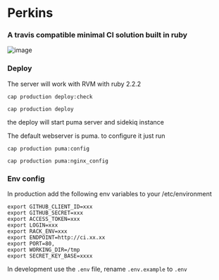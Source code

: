 # Perkins

### A travis compatible minimal CI solution built in ruby

![image](https://user-images.githubusercontent.com/11976/31534785-cb319dc6-afce-11e7-83a2-5ab8a4709365.png)

### Deploy

The server will work with RVM with ruby 2.2.2

    cap production deploy:check
  
    cap production deploy

the deploy will start puma server and sidekiq instance

The default webserver is puma. to configure it just run

    cap production puma:config
  
    cap production puma:nginx_config

### Env config

In production add the following env variables to your /etc/environment

    export GITHUB_CLIENT_ID=xxx
    export GITHUB_SECRET=xxx
    export ACCESS_TOKEN=xxx
    export LOGIN=xxx
    export RACK_ENV=xxx
    export ENDPOINT=http://ci.xx.xx
    export PORT=80,
    export WORKING_DIR=/tmp
    export SECRET_KEY_BASE=xxxx

In development use the `.env` file, rename `.env.example` to `.env`